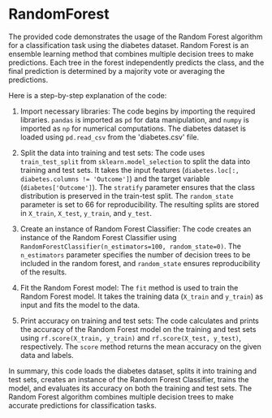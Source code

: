 # RandomForest
The provided code demonstrates the usage of the Random Forest algorithm for a classification task using the diabetes dataset. Random Forest is an ensemble learning method that combines multiple decision trees to make predictions. Each tree in the forest independently predicts the class, and the final prediction is determined by a majority vote or averaging the predictions.

Here is a step-by-step explanation of the code:

1. Import necessary libraries: The code begins by importing the required libraries. `pandas` is imported as `pd` for data manipulation, and `numpy` is imported as `np` for numerical computations. The diabetes dataset is loaded using `pd.read_csv` from the 'diabetes.csv' file.

2. Split the data into training and test sets: The code uses `train_test_split` from `sklearn.model_selection` to split the data into training and test sets. It takes the input features (`diabetes.loc[:, diabetes.columns != 'Outcome']`) and the target variable (`diabetes['Outcome']`). The `stratify` parameter ensures that the class distribution is preserved in the train-test split. The `random_state` parameter is set to 66 for reproducibility. The resulting splits are stored in `X_train`, `X_test`, `y_train`, and `y_test`.

3. Create an instance of Random Forest Classifier: The code creates an instance of the Random Forest Classifier using `RandomForestClassifier(n_estimators=100, random_state=0)`. The `n_estimators` parameter specifies the number of decision trees to be included in the random forest, and `random_state` ensures reproducibility of the results.

4. Fit the Random Forest model: The `fit` method is used to train the Random Forest model. It takes the training data (`X_train` and `y_train`) as input and fits the model to the data.

5. Print accuracy on training and test sets: The code calculates and prints the accuracy of the Random Forest model on the training and test sets using `rf.score(X_train, y_train)` and `rf.score(X_test, y_test)`, respectively. The `score` method returns the mean accuracy on the given data and labels.

In summary, this code loads the diabetes dataset, splits it into training and test sets, creates an instance of the Random Forest Classifier, trains the model, and evaluates its accuracy on both the training and test sets. The Random Forest algorithm combines multiple decision trees to make accurate predictions for classification tasks.
